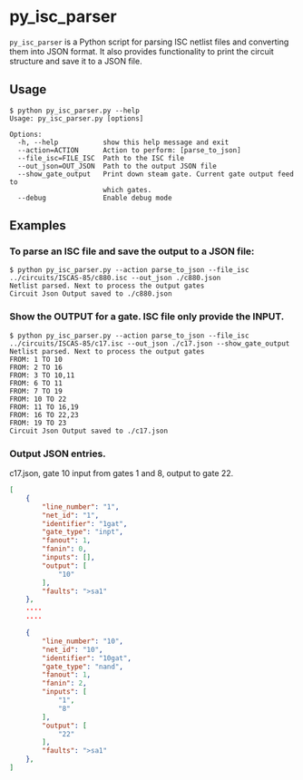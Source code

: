 
# py_isc_parser

`py_isc_parser` is a Python script for parsing ISC netlist files and converting them into JSON format. It also provides functionality to print the circuit structure and save it to a JSON file.




## Usage
```
$ python py_isc_parser.py --help
Usage: py_isc_parser.py [options]

Options:
  -h, --help           show this help message and exit
  --action=ACTION      Action to perform: [parse_to_json]
  --file_isc=FILE_ISC  Path to the ISC file
  --out_json=OUT_JSON  Path to the output JSON file
  --show_gate_output   Print down steam gate. Current gate output feed to
                       which gates.
  --debug              Enable debug mode
```

## Examples
### To parse an ISC file and save the output to a JSON file:
```
$ python py_isc_parser.py --action parse_to_json --file_isc ../circuits/ISCAS-85/c880.isc --out_json ./c880.json
Netlist parsed. Next to process the output gates
Circuit Json Output saved to ./c880.json
```

### Show the OUTPUT for a gate. ISC file only provide the INPUT.
```
$ python py_isc_parser.py --action parse_to_json --file_isc ../circuits/ISCAS-85/c17.isc --out_json ./c17.json --show_gate_output
Netlist parsed. Next to process the output gates
FROM: 1 TO 10
FROM: 2 TO 16
FROM: 3 TO 10,11
FROM: 6 TO 11
FROM: 7 TO 19
FROM: 10 TO 22
FROM: 11 TO 16,19
FROM: 16 TO 22,23
FROM: 19 TO 23
Circuit Json Output saved to ./c17.json
```

### Output JSON entries.  
c17.json, gate 10 input from gates 1 and 8, output to gate 22.
```json
[
    {
        "line_number": "1",
        "net_id": "1",
        "identifier": "1gat",
        "gate_type": "inpt",
        "fanout": 1,
        "fanin": 0,
        "inputs": [],
        "output": [
            "10"
        ],
        "faults": ">sa1"
    },
    ....
    ....

    {
        "line_number": "10",
        "net_id": "10",
        "identifier": "10gat",
        "gate_type": "nand",
        "fanout": 1,
        "fanin": 2,
        "inputs": [
            "1",
            "8"
        ],
        "output": [
            "22"
        ],
        "faults": ">sa1"
    },
]
```